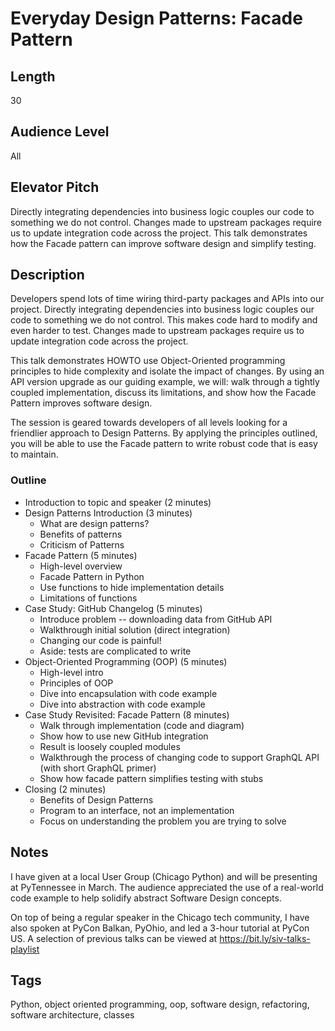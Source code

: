 # Everyday Design Patterns: Facade Pattern

## Length

30

## Audience Level

All

## Elevator Pitch

Directly integrating dependencies into business logic couples our code to something we do not control. Changes made to upstream packages require us to update integration code across the project. This talk demonstrates how the Facade pattern can improve software design and simplify testing.

## Description

Developers spend lots of time wiring third-party packages and APIs into our project. Directly integrating dependencies into business logic couples our code to something we do not control. This makes code hard to modify and even harder to test. Changes made to upstream packages require us to update integration code across the project.

This talk demonstrates HOWTO use Object-Oriented programming principles to hide complexity and isolate the impact of changes. By using an API version upgrade as our guiding example, we will: walk through a tightly coupled implementation, discuss its limitations, and show how the Facade Pattern improves software design.

The session is geared towards developers of all levels looking for a friendlier approach to Design Patterns. By applying the principles outlined, you will be able to use the Facade pattern to write robust code that is easy to maintain.

### Outline

- Introduction to topic and speaker (2 minutes)
- Design Patterns Introduction (3 minutes)
    - What are design patterns?
    - Benefits of patterns
    - Criticism of Patterns
- Facade Pattern (5 minutes)
    - High-level overview
    - Facade Pattern in Python
    - Use functions to hide implementation details
    - Limitations of functions
- Case Study: GitHub Changelog (5 minutes)
    - Introduce problem -- downloading data from GitHub API
    - Walkthrough initial solution (direct integration)
    - Changing our code is painful!
    - Aside: tests are complicated to write
- Object-Oriented Programming (OOP) (5 minutes)
    - High-level intro
    - Principles of OOP
    - Dive into encapsulation with code example
    - Dive into abstraction with code example
- Case Study Revisited: Facade Pattern (8 minutes)
    - Walk through implementation (code and diagram)
    - Show how to use new GitHub integration
    - Result is loosely coupled modules
    - Walkthrough the process of changing code to support GraphQL API (with short GraphQL primer)
    - Show how facade pattern simplifies testing with stubs
- Closing (2 minutes)
    - Benefits of Design Patterns
    - Program to an interface, not an implementation
    - Focus on understanding the problem you are trying to solve

## Notes

I have given at a local User Group (Chicago Python) and will be presenting at PyTennessee in March. The audience appreciated the use of a real-world code example to help solidify abstract Software Design concepts.

On top of being a regular speaker in the Chicago tech community, I have also spoken at PyCon Balkan, PyOhio, and led a 3-hour tutorial at PyCon US. A selection of previous talks can be viewed at https://bit.ly/siv-talks-playlist

## Tags

Python, object oriented programming, oop, software design, refactoring, software architecture, classes
